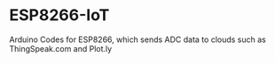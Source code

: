 # ESP8266-IoT
Arduino Codes for ESP8266, which sends ADC data to clouds such as ThingSpeak.com and Plot.ly
